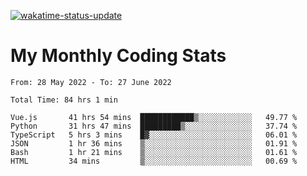 [![wakatime-status-update](https://github.com/noopurphalak/noopurphalak/workflows/wakatime-status-update/badge.svg)](https://github.com/noopurphalak/noopurphalak/actions/workflows/main.yml)

# My Monthly Coding Stats

<!--START_SECTION:waka-->

```text
From: 28 May 2022 - To: 27 June 2022

Total Time: 84 hrs 1 min

Vue.js       41 hrs 54 mins  ████████████▒░░░░░░░░░░░░   49.77 %
Python       31 hrs 47 mins  █████████▒░░░░░░░░░░░░░░░   37.74 %
TypeScript   5 hrs 3 mins    █▓░░░░░░░░░░░░░░░░░░░░░░░   06.01 %
JSON         1 hr 36 mins    ▒░░░░░░░░░░░░░░░░░░░░░░░░   01.91 %
Bash         1 hr 21 mins    ▒░░░░░░░░░░░░░░░░░░░░░░░░   01.61 %
HTML         34 mins         ▒░░░░░░░░░░░░░░░░░░░░░░░░   00.69 %
```

<!--END_SECTION:waka-->
